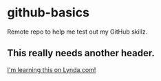 # github-basics
Remote repo to help me test out my GitHub skillz.
## This really needs another header.
[I'm learning this on Lynda.com!](http://lynda.com)
